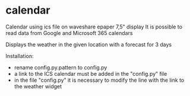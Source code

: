 # calendar
Calendar using ics file on waveshare epaper 7,5" display
It is possible to read data from Google and Microsoft 365 calendars

Displays the weather in the given location with a forecast for 3 days


Installation:
 - rename config.py.pattern to config.py
 - a link to the ICS calendar must be added in the "config.py" file
 - in the file "config.py" it is necessary to modify the line with the link to the weather widget

